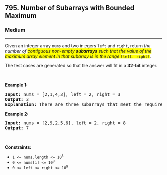 <h2>795. Number of Subarrays with Bounded Maximum</h2><h3>Medium</h3><hr><div><p>Given an integer array <code>nums</code> and two integers <code>left</code> and <code>right</code>, return <em>the number of <span class="highlighter--highlighted" style="background-color: yellow;" data-highlight-id="0">contiguous non-empty </span><strong><span class="highlighter--highlighted" style="background-color: yellow;" data-highlight-id="0">subarrays</span></strong><span class="highlighter--highlighted" style="background-color: yellow;" data-highlight-id="0"> such that the value of the maximum array element in that subarray is in the range </span></em><code><span class="highlighter--highlighted" style="background-color: yellow;" data-highlight-id="0">[left, right]</span></code>.</p>

<p>The test cases are generated so that the answer will fit in a <strong>32-bit</strong> integer.</p>

<p>&nbsp;</p>
<p><strong>Example 1:</strong></p>

<pre><strong>Input:</strong> nums = [2,1,4,3], left = 2, right = 3
<strong>Output:</strong> 3
<strong>Explanation:</strong> There are three subarrays that meet the requirements: [2], [2, 1], [3].
</pre>

<p><strong>Example 2:</strong></p>

<pre><strong>Input:</strong> nums = [2,9,2,5,6], left = 2, right = 8
<strong>Output:</strong> 7
</pre>

<p>&nbsp;</p>
<p><strong>Constraints:</strong></p>

<ul>
	<li><code>1 &lt;= nums.length &lt;= 10<sup>5</sup></code></li>
	<li><code>0 &lt;= nums[i] &lt;= 10<sup>9</sup></code></li>
	<li><code>0 &lt;= left &lt;= right &lt;= 10<sup>9</sup></code></li>
</ul>
</div>